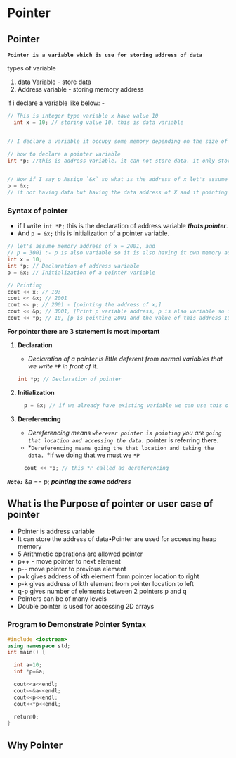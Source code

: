 # Pointer
## **Pointer**
**`Pointer is a variable which is use for storing address of data`**

types of variable
1. data Variable - store data
2. Address variable - storing memory address

if i declare a variable like below: - 
```cpp
// This is integer type variable x have value 10
  int x = 10; // storing value 10, this is data variable


// I declare a variable it occupy some memory depending on the size of integer

// how to declare a pointer variable
int *p; //this is address variable. it can not store data. it only store address of the data and it own address is 3001


// Now if I say p Assign `&x` so what is the address of x let's assume 2001 that 2001 is store in p; so there is 2001 pointing x;
p = &x;
// it not having data but having the data address of X and it pointing on X, showing location of X, so that's we call it pointer
```

### Syntax of pointer
- if I write `int *P;` this is the declaration of address variable ***thats pointer***.
- And `p = &x;` this is initialization of a pointer variable.

```cpp
// let's assume memory address of x = 2001, and 
// p = 3001 :- p is also variable so it is also having it own memory address
int x = 10;
int *p; // Declaration of address variable
p = &x; // Initialization of a pointer variable

// Printing
cout << x; // 10;
cout << &x; // 2001
cout << p; // 2001 - [pointing the address of x;]
cout << &p; // 3001, [Print p variable address, p is also variable so it is also having it own memory address]
cout << *p; // 10, [p is pointing 2001 and the value of this address 10; this called dereferencing or accessing the data where p is pointing]
```

**For pointer there are 3 statement is most important**
  1. **Declaration**
      - *Declaration of a pointer is little deferent from normal variables that we write **`*P`** in front of it.*

      ```cpp
      int *p; // Declaration of pointer

      ```
 2. **Initialization**
    ```cpp
      p = &x; // if we already have existing variable we can use this one
    ```
 3. **Dereferencing**
    - *Dereferencing means `wherever pointer is pointing` you are `going that location and accessing the data.`* pointer is referring there.
    - *`Dereferencing means going the that location and taking the data. `*if we doing that we must we `*P`
    ```cpp
      cout << *p; // this *P called as dereferencing
    ```
***`Note:`*** &a == p; ***pointing the same address***
## What is the Purpose of pointer or user case of pointer

- Pointer is address variable
- It can store the address of data•Pointer are used for accessing heap memory
- 5 Arithmetic operations are allowed pointer
- p++ - move pointer to next element
- p-- move pointer to previous element
- p+k  gives address of kth element form pointer location to right
- p-k  gives address of kth element from pointer location to left
- q-p  gives number of elements between 2 pointers p and q
- Pointers can be of many levels
- Double pointer is used for accessing 2D arrays

### Program to Demonstrate Pointer Syntax

```cpp
#include <iostream>
using namespace std;
int main() {

  int a=10;
  int *p=&a;

  cout<<a<<endl;
  cout<<&a<<endl;
  cout<<p<<endl;
  cout<<*p<<endl;

  return0;
}
```

## Why Pointer
